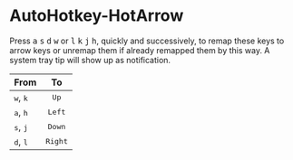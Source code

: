 # AutoHotkey-HotArrow

Press <kbd>a</kbd> <kbd>s</kbd> <kbd>d</kbd> <kbd>w</kbd> or <kbd>l</kbd>
<kbd>k</kbd> <kbd>j</kbd> <kbd>h</kbd>, quickly and successively, to remap
these keys to arrow keys or unremap them if already remapped them by this way.
A system tray tip will show up as notification.

| From                       | To               |
| :---                       | :--:             |
| <kbd>w</kbd>, <kbd>k</kbd> | <kbd>Up</kbd>    |
| <kbd>a</kbd>, <kbd>h</kbd> | <kbd>Left</kbd>  |
| <kbd>s</kbd>, <kbd>j</kbd> | <kbd>Down</kbd>  |
| <kbd>d</kbd>, <kbd>l</kbd> | <kbd>Right</kbd> |
